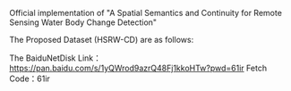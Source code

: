 Official implementation of "A Spatial Semantics and Continuity for Remote Sensing Water Body Change Detection"

The Proposed Dataset (HSRW-CD) are as follows:

The BaiduNetDisk Link：https://pan.baidu.com/s/1yQWrod9azrQ48Fj1kkoHTw?pwd=61ir 
Fetch Code：61ir

